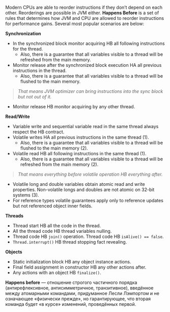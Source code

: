 Modern CPUs are able to reorder instructions if they don’t depend on each other. Reorderings are possible in JVM either. **Happens Before** is a set of rules that determines how JVM and CPU are allowed to reorder instructions for performance gains. Several most popular scenarios are below:

**Synchronization**
- In the synchronized block monitor acquiring HB all following instructions for the thread.
	- Also, there is a guarantee that all variables visible to a thread will be refreshed from the main memory.
- Monitor release after the synchronized block execution HA all previous instructions in the thread.
	- Also, there is a guarantee that all variables visible to a thread will be flushed to the main memory.

> *That means JVM optimizer can bring instructions into the sync block but not out of it.*
- Monitor release HB monitor acquiring by any other thread.

**Read/Write**
- Variable write and sequential variable read in the same thread always respect the HB contract.
- Volatile writes HA all previous instructions in the same thread (1).
	- Also, there is a guarantee that all variables visible to a thread will be flushed to the main memory (2).
- Volatile read HB all following instructions in the same thread (1).
	- Also, there is a guarantee that all variables visible to a thread will be refreshed from the main memory (2).

> *That means everything before volatile operation HB everything after.*
- Volatile long and double variables obtain atomic read and write properties. Non-volatile longs and doubles are not atomic on 32-bit systems (3).
- For reference types volatile guarantees apply only to reference updates but not referenced object inner fields.

**Threads**
- Thread start HB all the code in the thread.
- All the thread code HB thread variables nulling.
- Thread code HB `join()` operation. Thread code HB `isAlive() == false`.
- `Thread.interrupt()` HB thread stopping fact revealing.

**Objects**
- Static initialization block HB any object instance actions.
- Final field assignment in constructor HB any other actions after.
- Any actions with an object HB `finalize()`.

**Happens before** — отношение строгого частичного порядка (антирефлексивное, антисимметричное, транзитивное), введённое между атомарными командами, придуманное Лесли Лэмпортом и не означающее «физически прежде», но гарантирующее, что вторая команда будет «в курсе» изменений, проведённых первой.
